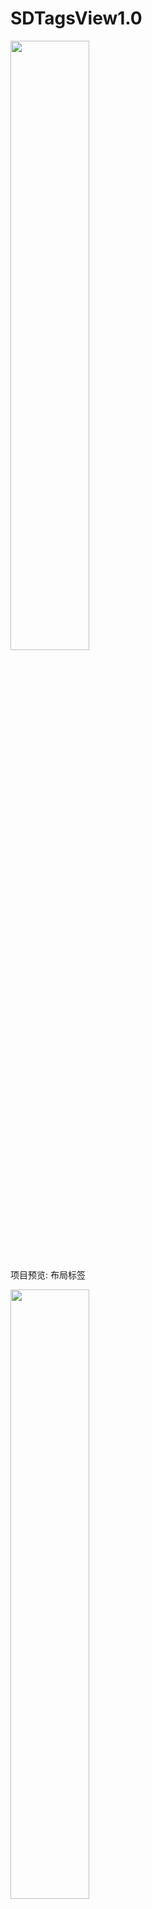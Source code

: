 # SDTagsView1.0
 

 <img src="https://github.com/SlowDony/SDTagsView/blob/master/SDTagsView/SDTagsView.png" width="50%" height="50%">
 

项目预览:
布局标签

<img src="https://github.com/SlowDony/SDTagsView/blob/master/SDTagsView/SDTagsView.gif" width="50%" height="50%">



添加删除标签
<img src="https://github.com/SlowDony/SDTagsView/blob/master/SDTagsView/SDEditTagsView.gif" width="50%" height="50%">
 

标签使我们日常项目开发中经常遇见的,SDTagsView两种布局方式

* UILabel 
* UICollectionView (推荐使用)


展示标签,自适应标签宽度.

点击新增标签,删除标签.


我的邮箱：devslowdony@gmail.com 

如果有好的建议或者意见 ,欢迎指出 , 您的支持是对我最大的鼓励,谢谢. 求STAR ..😆

